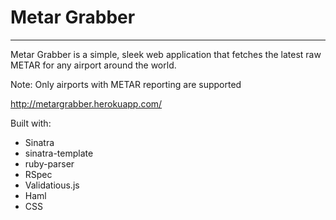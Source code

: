 Metar Grabber
=============

-------------

Metar Grabber is a simple, sleek web application that fetches the latest raw METAR for any airport around the world.

Note: Only airports with METAR reporting are supported

http://metargrabber.herokuapp.com/

Built with:

* Sinatra
* sinatra-template
* ruby-parser
* RSpec
* Validatious.js
* Haml
* CSS





